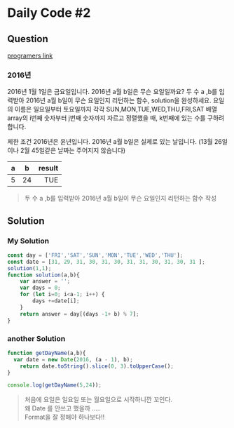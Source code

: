 # Daily Code #2

## Question
[programers link](https://programmers.co.kr/learn/courses/30/lessons/12901?language=javascript)

### 2016년

2016년 1월 1일은 금요일입니다. 
2016년 a월 b일은 무슨 요일일까요? 두 수 a ,b를 입력받아 2016년 a월 b일이 무슨 요일인지 리턴하는 함수, solution을 완성하세요. 요일의 이름은 일요일부터 토요일까지 각각 SUN,MON,TUE,WED,THU,FRI,SAT
배열 array의 i번째 숫자부터 j번째 숫자까지 자르고 정렬했을 때, k번째에 있는 수를 구하려 합니다.

제한 조건
2016년은 윤년입니다.
2016년 a월 b일은 실제로 있는 날입니다. (13월 26일이나 2월 45일같은 날짜는 주어지지 않습니다)

| a       | b         | result |
| --- |:---:| ----:|
|5|24|TUE|

>두 수 a ,b를 입력받아 2016년 a월 b일이 무슨 요일인지 리턴하는 함수 작성

## Solution

### My Solution
```js
const day = ['FRI','SAT','SUN','MON','TUE','WED','THU'];
const date = [31, 29, 31, 30, 31, 30, 31, 31, 30, 31, 30, 31 ];
solution(1,1);
function solution(a,b){
    var answer = '';
    var days = 0;
    for (let i=0; i<a-1; i++) {
        days +=date[i];
    }
    return answer = day[(days -1+ b) % 7];
}
```

### another Solution
```js
function getDayName(a,b){
  var date = new Date(2016, (a - 1), b);
    return date.toString().slice(0, 3).toUpperCase();
}

console.log(getDayName(5,24));
```

> 처음에 요일은 일요일 또는 월요일으로 시작하니깐 꼬인다.<br>
> 왜 Date 를 안쓰고 했을까 .....<br>
> Format을 잘 정해야 하나보다!!